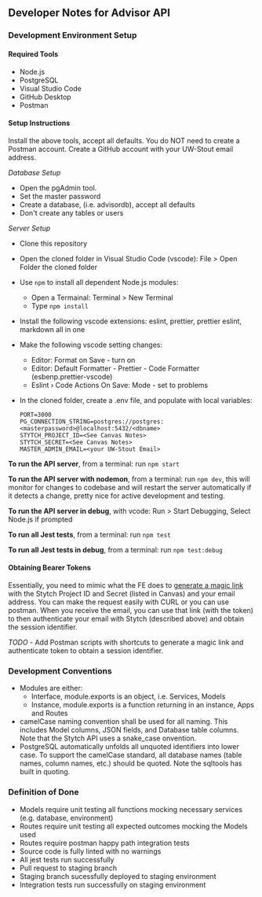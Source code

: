 ## Developer Notes for Advisor API

### Development Environment Setup

#### Required Tools

- Node.js
- PostgreSQL
- Visual Studio Code
- GitHub Desktop
- Postman

#### Setup Instructions

Install the above tools, accept all defaults. You do NOT need to create a Postman account. Create a GitHub account with your UW-Stout email address.

_Database Setup_

- Open the pgAdmin tool.
- Set the master password
- Create a database, (i.e. advisordb), accept all defaults
- Don't create any tables or users

_Server Setup_

- Clone this repository
- Open the cloned folder in Visual Studio Code (vscode): File > Open Folder the cloned folder
- Use `npm` to install all dependent Node.js modules:
  - Open a Termainal: Terminal > New Terminal
  - Type `npm install`
- Install the following vscode extensions:
  eslint, prettier, prettier eslint, markdown all in one

- Make the following vscode setting changes:

  - Editor: Format on Save - turn on
  - Editor: Default Formatter - Prettier - Code Formatter (esbenp.prettier-vscode)
  - Eslint › Code Actions On Save: Mode - set to problems

- In the cloned folder, create a .env file, and populate with local variables:

  ```env
  PORT=3000
  PG_CONNECTION_STRING=postgres://postgres:<masterpassword>@localhost:5432/<dbname>
  STYTCH_PROJECT_ID=<See Canvas Notes>
  STYTCH_SECRET=<See Canvas Notes>
  MASTER_ADMIN_EMAIL=<your UW-Stout Email>
  ```

**To run the API server**, from a terminal: run `npm start`

**To run the API server with nodemon**, from a terminal: run `npm dev`, this will monitor for changes to codebase and will restart the server automatically if it detects a change, pretty nice for active development and testing.

**To run the API server in debug**, with vcode: Run > Start Debugging, Select Node.js if prompted

**To run all Jest tests**, from a terminal: run `npm test`

**To run all Jest tests in debug**, from a terminal: run `npm test:debug`

#### Obtaining Bearer Tokens

Essentially, you need to mimic what the FE does to [generate a magic link](https://stytch.com/docs/api/log-in-or-create-user-by-email) with the Stytch Project ID and Secret (listed in Canvas) and your email address. You can make the request easily with CURL or you can use postman. When you receive the email, you can use that link (with the token) to then authenticate your email with Stytch (described above) and obtain the session identifier.

_TODO_ - Add Postman scripts with shortcuts to generate a magic link and authenticate token to obtain a session identifier.

### Development Conventions

- Modules are either:
  - Interface, module.exports is an object, i.e. Services, Models
  - Instance, module.exports is a function returning in an instance, Apps and Routes
- camelCase naming convention shall be used for all naming. This includes Model columns, JSON fields, and Database table columns. Note that the Stytch API uses a snake_case onvention.
- PostgreSQL automatically unfolds all unquoted identifiers into lower case. To support the camelCase standard, all database names (table names, column names, etc.) should be quoted. Note the sqltools has built in quoting.

### Definition of Done

- Models require unit testing all functions mocking necessary services (e.g. database, environment)
- Routes require unit testing all expected outcomes mocking the Models used
- Routes require postman happy path integration tests
- Source code is fully linted with no warnings
- All jest tests run successfully
- Pull request to staging branch
- Staging branch sucessfully deployed to staging environment
- Integration tests run successfully on staging environment
